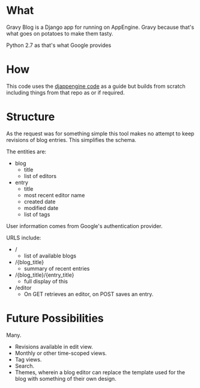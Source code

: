 What
====

Gravy Blog is a Django app for running on AppEngine. Gravy because
that's what goes on potatoes to make them tasty.

Python 2.7 as that's what Google provides

How
===

This code uses the [djappengine
code](https://github.com/potatolondon/djappengine) as a guide but
builds from scratch including things from that repo as or if required.

Structure
=========

As the request was for something simple this tool makes no attempt
to keep revisions of blog entries. This simplifies the schema.

The entities are:

* blog
    * title
    * list of editors
* entry
    * title
    * most recent editor name
    * created date
    * modified date
    * list of tags

User information comes from Google's authentication provider.

URLS include:

* /
    * list of available blogs
* /{blog_title}
    * summary of recent entries
* /{blog_title}/{entry_title}
    * full display of this
* /editor
    * On GET retrieves an editor, on POST saves an entry.

Future Possibilities
====================

Many.

* Revisions available in edit view.
* Monthly or other time-scoped views.
* Tag views.
* Search.
* Themes, wherein a blog editor can replace the template used for
  the blog with something of their own design.
